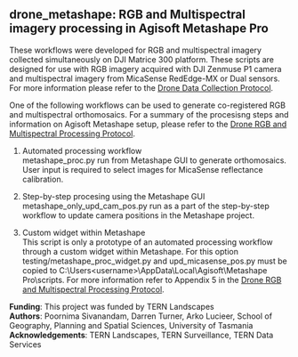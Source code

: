 ## drone_metashape: RGB and Multispectral imagery processing in Agisoft Metashape Pro
These workflows were developed for RGB and multispectral imagery collected simultaneously on DJI Matrice 300 platform. These scripts are designed for use with RGB imagery acquired with DJI Zenmuse P1 camera and multispectral imagery from MicaSense RedEdge-MX or Dual sensors. For more information please refer to the [Drone Data Collection Protocol](https://www.tern.org.au/field-survey-apps-and-protocols/). 

One of the following workflows can be used to generate co-registered RGB and multispectral orthomosaics. For a summary of the procesisng steps and information on Agisoft Metashape setup, please refer to the [Drone RGB and Multispectral Processing Protocol](https://www.tern.org.au/field-survey-apps-and-protocols/). 
1. Automated processing workflow  
metashape_proc.py run from Metashape GUI to generate orthomosaics. User input is required to select images for MicaSense reflectance calibration. 

2. Step-by-step procesing using the Metashape GUI  
metashape_only_upd_cam_pos.py run as a part of the step-by-step workflow to update camera positions in the Metashape project. 

3. Custom widget within Metashape  
This script is only a prototype of an automated processing workflow through a custom widget within Metashape. For this option testing/metashape_proc_widget.py and upd_micasense_pos.py must be copied to C:\Users\<username>\AppData\Local\Agisoft\Metashape Pro\scripts\. For more information refer to Appendix 5 in the [Drone RGB and Multispectral Processing Protocol](https://www.tern.org.au/field-survey-apps-and-protocols/). 


**Funding**: This project was funded by TERN Landscapes  
**Authors**: Poornima Sivanandam, Darren Turner, Arko Lucieer, School of Geography, Planning and Spatial Sciences, University of Tasmania  
**Acknowledgements**: TERN Landscapes, TERN Surveillance, TERN Data Services
